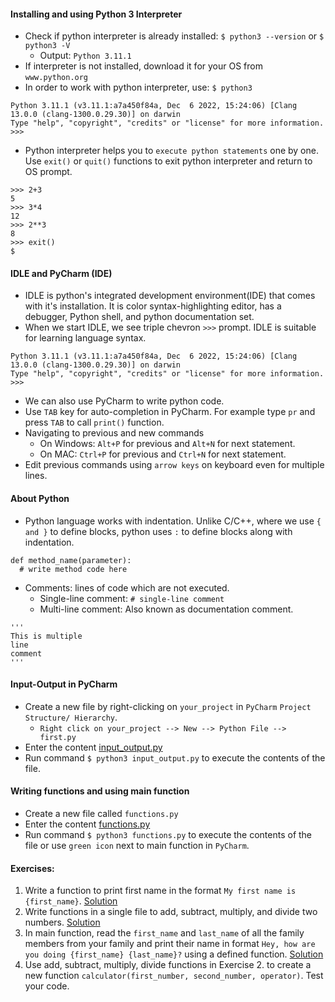 #### Installing and using Python 3 Interpreter
- Check if python interpreter is already installed: `$ python3 --version` or `$ python3 -V` 
  - Output: `Python 3.11.1`
- If interpreter is not installed, download it for your OS from `www.python.org`
- In order to work with python interpreter, use: `$ python3`
```
Python 3.11.1 (v3.11.1:a7a450f84a, Dec  6 2022, 15:24:06) [Clang 13.0.0 (clang-1300.0.29.30)] on darwin
Type "help", "copyright", "credits" or "license" for more information.
>>>
```
- Python interpreter helps you to `execute python statements` one by one. Use `exit()` or `quit()` functions to exit python interpreter and return to OS prompt.
```
>>> 2+3
5
>>> 3*4
12
>>> 2**3
8
>>> exit()
$ 
```

#### IDLE and PyCharm (IDE)
- IDLE is python's integrated development environment(IDE) that comes with it's installation. It is color syntax-highlighting editor, has a debugger, Python shell, and python documentation set.
- When we start IDLE, we see triple chevron `>>>` prompt. IDLE is suitable for learning language syntax.
```
Python 3.11.1 (v3.11.1:a7a450f84a, Dec  6 2022, 15:24:06) [Clang 13.0.0 (clang-1300.0.29.30)] on darwin
Type "help", "copyright", "credits" or "license" for more information.
>>> 
```
- We can also use PyCharm to write python code.
- Use `TAB` key for auto-completion in PyCharm. For example type `pr` and press `TAB` to call `print()` function.
- Navigating to previous and new commands
  - On Windows: `Alt+P` for previous and `Alt+N` for next statement.
  - On MAC: `Ctrl+P` for previous and `Ctrl+N` for next statement.
- Edit previous commands using `arrow keys` on keyboard even for multiple lines.

#### About Python
- Python language works with indentation. Unlike C/C++, where we use `{ and }` to define blocks, python uses `:` to define blocks along with indentation.
```
def method_name(parameter):
  # write method code here
```
- Comments: lines of code which are not executed.
  - Single-line comment: `# single-line comment`
  - Multi-line comment: Also known as documentation comment.
```
'''
This is multiple
line
comment
'''
```

#### Input-Output in PyCharm
- Create a new file by right-clicking on `your_project` in `PyCharm` `Project Structure/ Hierarchy`.
  - `Right click on your_project --> New --> Python File --> first.py`
- Enter the content [input_output.py](https://github.com/lovish1996/learning_python/blob/main/input_output.py)
- Run command `$ python3 input_output.py` to execute the contents of the file.

#### Writing functions and using main function
- Create a new file called `functions.py`
- Enter the content [functions.py](https://github.com/lovish1996/learning_python/blob/main/functions.py)
- Run command `$ python3 functions.py` to execute the contents of the file or use `green icon` next to main function in `PyCharm`.

#### Exercises:
1. Write a function to print first name in the format `My first name is {first_name}`. [Solution](https://github.com/lovish1996/learning_python/blob/main/first_name.py)
2. Write functions in a single file to add, subtract, multiply, and divide two numbers. [Solution](https://github.com/lovish1996/learning_python/blob/main/basic_calculator.py)
3. In main function, read the `first_name` and `last_name` of all the family members from your family and print their name in format `Hey, how are you doing {first_name} {last_name}?` using a defined function. [Solution](https://github.com/lovish1996/learning_python/blob/main/family_names.py)
4. Use add, subtract, multiply, divide functions in Exercise 2. to create a new function `calculator(first_number, second_number, operator)`. Test your code.


